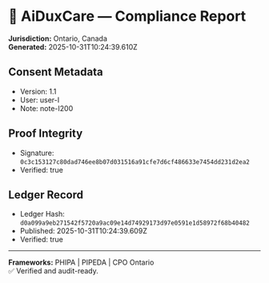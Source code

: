 # 🧾 AiDuxCare — Compliance Report
**Jurisdiction:** Ontario, Canada  
**Generated:** 2025-10-31T10:24:39.610Z

## Consent Metadata
- Version: 1.1
- User: user-I
- Note: note-I200

## Proof Integrity
- Signature: `0c3c153127c80dad746ee8b07d031516a91cfe7d6cf486633e7454dd231d2ea2`
- Verified: true

## Ledger Record
- Ledger Hash: `d0a099a9eb271542f5720a9ac09e14d74929173d97e0591e1d58972f68b40482`
- Published: 2025-10-31T10:24:39.609Z
- Verified: true

---

**Frameworks:** PHIPA | PIPEDA | CPO Ontario  
✅ Verified and audit-ready.